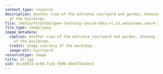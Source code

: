 ```yaml
---
content_type: resource
description: Another view of the entrance courtyard and garden, showing the relationship
  of the buildings.
file: /media/https%3A/open-learning-course-data-rc.s3.amazonaws.com/4-170-ecuador-workshop-fall-2006/dcceb8faac6971e5fb90b0d4758a3ec5_07.jpg
file_type: image/jpeg
image_metadata:
  caption: Another view of the entrance courtyard and garden, showing the relationship
    of the buildings.
  credit: Image courtesy of the workshop.
  image-alt: Courtyard.
resourcetype: Image
title: 07.jpg
uid: dcceb8fa-ac69-71e5-fb90-b0d4758a3ec5
---
```

